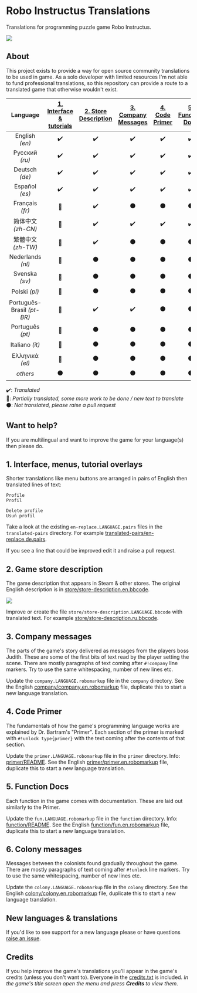 Robo Instructus Translations
============================
Translations for programming puzzle game Robo Instructus.

![](https://user-images.githubusercontent.com/2331607/61449475-ee2c4c80-a94c-11e9-9390-3832f9c7f1e0.png)

## About
This project exists to provide a way for open source community translations to be used in game. As a solo developer with limited resources I'm not able to fund professional translations, so this repository can provide a route to a translated game that otherwise wouldn't exist.

Language | [1. Interface & tutorials](#1-interface-menus-tutorial-overlays "Interface, menus, tutorial overlays") | [2. Store Description](#2-game-store-description "Game description that appears in Steam & other stores.") | [3. Company Messages](#3-company-messages "Messages from Judith.") | [4. Code Primer](#4-code-primer "Bartram's Code Primer.") | [5. Function Docs](#5-function-docs "Function Documentation") | [6. Colony Messages](#6-colony-messages "Colony Messages")
:---: | :---: | :---: | :---: | :---: | :---: | :---:
English _(en)_ | :heavy_check_mark: | :heavy_check_mark: | :heavy_check_mark: | :heavy_check_mark: | :heavy_check_mark: | :heavy_check_mark:
Русский _(ru)_ | :heavy_check_mark: | :heavy_check_mark: | :heavy_check_mark: | :heavy_check_mark: | :heavy_check_mark: | :heavy_check_mark:
Deutsch _(de)_ | :heavy_check_mark: | :heavy_check_mark: | :heavy_check_mark: | :heavy_check_mark: | :heavy_check_mark: | :heavy_check_mark:
Español _(es)_ | :heavy_check_mark: | :heavy_check_mark: | :heavy_check_mark: | :heavy_check_mark: | :heavy_check_mark: | :heavy_check_mark:
Français _(fr)_ | :large_blue_circle: | :heavy_check_mark: | :black_circle: | :black_circle: | :black_circle: | :black_circle:
简体中文 _(zh-CN)_ | :large_blue_circle: | :heavy_check_mark: | :heavy_check_mark: | :heavy_check_mark: | :heavy_check_mark: | :black_circle:
繁體中文 _(zh-TW)_ | :large_blue_circle: | :heavy_check_mark: | :black_circle: | :black_circle: | :black_circle: | :black_circle:
Nederlands _(nl)_ | :large_blue_circle: | :black_circle: | :black_circle: | :black_circle: | :black_circle: | :black_circle:
Svenska _(sv)_ | :large_blue_circle: | :black_circle: | :black_circle: | :black_circle: | :black_circle: | :black_circle:
Polski _(pl)_ | :large_blue_circle: | :black_circle: | :black_circle: | :black_circle: | :black_circle: | :black_circle:
Português-Brasil _(pt-BR)_ | :large_blue_circle: | :heavy_check_mark: | :heavy_check_mark: | :black_circle: | :black_circle: | :black_circle:
Português _(pt)_ | :large_blue_circle: | :black_circle: | :black_circle: | :black_circle: | :black_circle: | :black_circle:
Italiano _(it)_ | :large_blue_circle: | :black_circle: | :black_circle: | :black_circle: | :black_circle: | :black_circle:
Ελληνικά _(el)_ | :large_blue_circle: | :black_circle: | :black_circle: | :black_circle: | :black_circle: | :black_circle:
_others_ | :black_circle: | :black_circle: | :black_circle: | :black_circle: | :black_circle: | :black_circle:

:heavy_check_mark:: _Translated_<br/>
:large_blue_circle:: _Partially translated, some more work to be done / new text to translate_<br/>
:black_circle:: _Not translated, please raise a pull request_<br/>

## Want to help?
If you are multilingual and want to improve the game for your language(s) then please do.

## 1. Interface, menus, tutorial overlays
Shorter translations like menu buttons are arranged in pairs of English then translated lines of text:
```
Profile
Profil

Delete profile
Usuń profil
```

Take a look at the existing `en-replace.LANGUAGE.pairs` files in the `translated-pairs` directory. For example [translated-pairs/en-replace.de.pairs](./translated-pairs/en-replace.de.pairs).

If you see a line that could be improved edit it and raise a pull request.

## 2. Game store description
The game description that appears in Steam & other stores. The original English description is in [store/store-description.en.bbcode](./store/store-description.en.bbcode).

![](https://user-images.githubusercontent.com/2331607/59967068-293d8a80-951d-11e9-92c4-549bbeafe3a8.png)

Improve or create the file `store/store-description.LANGUAGE.bbcode` with translated text. For example [store/store-description.ru.bbcode](./store/store-description.ru.bbcode).

## 3. Company messages
The parts of the game's story delivered as messages from the players boss Judith. These are some of the first bits of text read by the player setting the scene. There are mostly paragraphs of text coming after `#!company` line markers. Try to use the same whitespacing, number of new lines etc.

Update the `company.LANGUAGE.robomarkup` file in the `company` directory. See the English [company/company.en.robomarkup](./company/company.en.robomarkup) file, duplicate this to start a new language translation.

## 4. Code Primer
The fundamentals of how the game's programming language works are explained by Dr. Bartram's "Primer". Each section of the primer is marked with `#!unlock type{primer}` with the text coming after the contents of that section.

Update the `primer.LANGUAGE.robomarkup` file in the `primer` directory. Info: [primer/README](./primer/README.md). See the English [primer/primer.en.robomarkup](./primer/primer.en.robomarkup) file, duplicate this to start a new language translation.

## 5. Function Docs
Each function in the game comes with documentation. These are laid out similarly to the Primer.

Update the `fun.LANGUAGE.robomarkup` file in the `function` directory. Info: [function/README](./function/README.md). See the English [function/fun.en.robomarkup](./function/fun.en.robomarkup) file, duplicate this to start a new language translation.

## 6. Colony messages
Messages between the colonists found gradually throughout the game. There are mostly paragraphs of text coming after `#!unlock` line markers. Try to use the same whitespacing, number of new lines etc.

Update the `colony.LANGUAGE.robomarkup` file in the `colony` directory. See the English [colony/colony.en.robomarkup](./colony/colony.en.robomarkup) file, duplicate this to start a new language translation.

## New languages & translations
If you'd like to see support for a new language please or have questions [raise an issue](https://github.com/big-ab-games/robo-instructus-translation/issues/new).

## Credits
If you help improve the game's translations you'll appear in the game's credits (unless you don't want to). Everyone in the [credits.txt](./credits.txt) is included. _In the game's title screen open the menu and press **Credits** to view them_.
